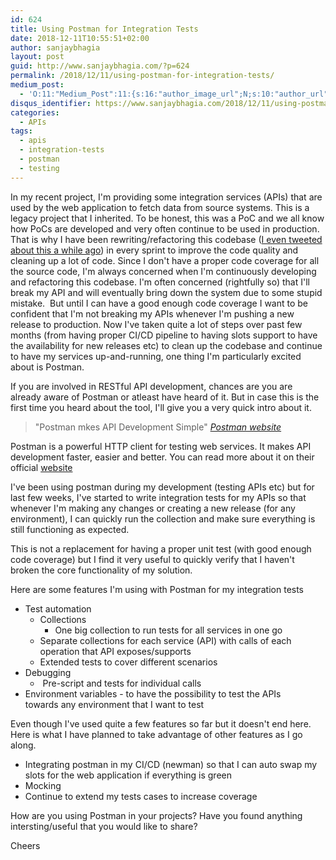 ```yaml
---
id: 624
title: Using Postman for Integration Tests
date: 2018-12-11T10:55:51+02:00
author: sanjaybhagia
layout: post
guid: http://www.sanjaybhagia.com/?p=624
permalink: /2018/12/11/using-postman-for-integration-tests/
medium_post:
  - 'O:11:"Medium_Post":11:{s:16:"author_image_url";N;s:10:"author_url";N;s:11:"byline_name";N;s:12:"byline_email";N;s:10:"cross_link";s:2:"no";s:2:"id";N;s:21:"follower_notification";s:3:"yes";s:7:"license";s:19:"all-rights-reserved";s:14:"publication_id";s:2:"-1";s:6:"status";s:5:"draft";s:3:"url";N;}'
disqus_identifier: https://www.sanjaybhagia.com/2018/12/11/using-postman-for-integration-tests/
categories:
  - APIs
tags:
  - apis
  - integration-tests
  - postman
  - testing
---
```

<!-- wp:paragraph {"align":"left"} -->
In my recent project, I'm providing some integration services (APIs) that are used by the web application to fetch data from source systems. This is a legacy project that I inherited. To be honest, this was a PoC and we all know how PoCs are developed and very often continue to be used in production. That is why I have been rewriting/refactoring this codebase ([I even tweeted about this a while ago](https://twitter.com/bhagiasanjay/status/1054740627978641410)) in every sprint to improve the code quality and cleaning up a lot of code. Since I don't have a proper code coverage for all the source code, I'm always concerned when I'm continuously developing and refactoring this codebase. I'm often concerned (rightfully so) that I'll break my API and will eventually bring down the system due to some stupid mistake.  But until I can have a good enough code coverage I want to be confident that I'm not breaking my APIs whenever I'm pushing a new release to production. Now I've taken quite a lot of steps over past few months (from having proper CI/CD pipeline to having slots support to have the availability for new releases etc) to clean up the codebase and continue to have my services up-and-running, one thing I'm particularly excited about is Postman.
<!-- /wp:paragraph -->

<!-- wp:paragraph -->
<p>If you are involved in RESTful API development, chances are you are already aware of Postman or <g class="gr_ gr_5 gr-alert gr_spell gr_inline_cards gr_run_anim ContextualSpelling ins-del multiReplace" id="5" data-gr-id="5">atleast</g> have heard of it. But in case this is the first time you heard about the tool, I'll give you a very quick intro about it.&nbsp;</p>
<!-- /wp:paragraph -->

<!-- wp:pullquote {"align":"center","className":"aligncenter"} -->
> "Postman mkes API Development Simple"
> [*Postman website*]('https://www.getpostman.com')
<!-- <figure class="wp-block-pullquote aligncenter"><blockquote><p>"Postman Makes API Development Simple"</p><cite><a href="https://www.getpostman.com/" target="_blank">Postman website</a></cite></blockquote></figure> -->
<!-- /wp:pullquote -->

<!-- wp:paragraph -->
Postman is a powerful HTTP client for testing web services. It makes API development faster, easier and better. You can read more about it on their official [website](https://www.getpostman.com)
<!-- /wp:paragraph -->

<!-- wp:paragraph -->
<p>I've been using postman during my development (testing APIs etc) but for last few weeks, I've started to write integration tests for my APIs so that whenever I'm making any changes or creating a new release (for any environment), I can quickly run the collection and make sure everything is still functioning as expected.&nbsp;</p>
<!-- /wp:paragraph -->

<!-- wp:paragraph -->
<p>This is not a replacement <g class="gr_ gr_63 gr-alert sel gr_gramm gr_replaced gr_inline_cards gr_disable_anim_appear Grammar multiReplace" id="63" data-gr-id="63">for</g> having a proper unit test (with good enough code coverage) but I find it very useful to quickly verify that I&nbsp;haven't broken the core functionality of my solution.&nbsp;</p>
<!-- /wp:paragraph -->

<!-- wp:paragraph -->
<p>Here are some features I'm using with Postman for my integration tests</p>
<!-- /wp:paragraph -->

<!-- wp:list -->
<ul><li>Test automation<ul><li>Collections<ul><li>One big collection to run tests for all services in one go</li></ul></li><li>Separate collections for each service (API) with calls of each operation that API exposes/supports</li><li>Extended tests to cover different scenarios</li></ul></li><li>Debugging<ul><li>&nbsp;Pre-script and tests for individual calls</li></ul></li><li>Environment variables - to have the possibility to test the APIs towards&nbsp;any environment that I want to test&nbsp;</li></ul>
<!-- /wp:list -->

<!-- wp:paragraph -->
<p>Even though I've used quite a few features so far but it doesn't end here. Here is what I have planned to take advantage of other features as I go along.&nbsp;<br></p>
<!-- /wp:paragraph -->

<!-- wp:list -->
<ul><li>Integrating postman in my CI/CD (<g class="gr_ gr_3 gr-alert gr_spell gr_inline_cards gr_disable_anim_appear ContextualSpelling ins-del multiReplace" id="3" data-gr-id="3">newman</g>) so that I can&nbsp;auto swap&nbsp;my slots for the web application if everything is green</li><li>Mocking</li><li>Continue to extend my tests cases to increase coverage<br></li></ul>
<!-- /wp:list -->

<!-- wp:paragraph -->
<p>How are you using Postman in your projects? Have you found anything intersting/useful that you would like to share?</p>
<!-- /wp:paragraph -->

<!-- wp:paragraph -->
<p>Cheers</p>
<!-- /wp:paragraph -->